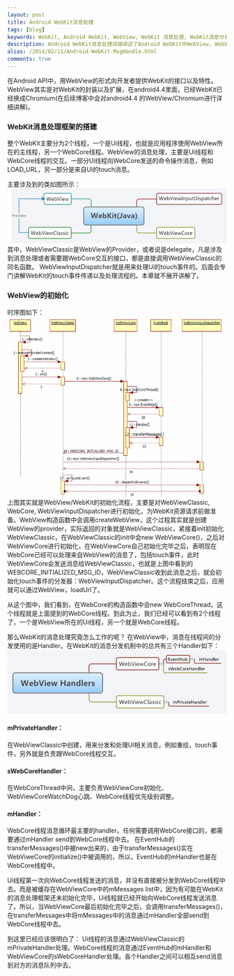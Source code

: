 ```yaml
---
layout: post
title: Android WebKit消息处理
tags: [blog]
keywords: WebKit, Android WebKit, WebView, WebKit 消息处理, WebKit消息分发, Android WebKit消息处理
description: Android WebKit消息处理详细讲述了Android WebKit中WebView, WebViewClassic, WebViewCore, WebViewInputDispatcher中消息传递与处理
alias: /2014/02/11/Android-WebKit-MsgHandle.html‎
comments: true
---
```


在Android API中，用WebView的形式向开发者提供WebKit的接口以及特性。WebView其实是对WebKit的封装以及扩展，在android4.4里面，已经WebKit已经换成Chromium(在后续博客中会对android4.4
的WebView/Chromium进行详细讲解)。

<!--more-->

### WebKit消息处理框架的搭建
整个WebKit主要分为2个线程，一个是Ui线程，也就是应用程序使用WebView所在的主线程，另一个WebCore线程。WebView的消息处理，主要是Ui线程和WebCore线程的交互。一部分Ui线程向WebCore发送的命令操作消息，例如LOAD_URL，另一部分是来自Ui的touch消息。

主要涉及到的类如图所示：
![Alt text](/images/webkitjava.jpg)
其中，WebViewClassic是WebView的Provider，或者说是delegate，凡是涉及到消息处理或者需要跟WebCore交互的接口，都是直接调用WebViewClassic的同名函数。
WebViewInputDispatcher就是用来处理Ui的touch事件的。后面会专门讲解WebKit的touch事件传递以及处理流程的。本章就不展开讲解了。

### WebView的初始化

时序图如下：
![Alt text](/images/webkiteventsequens.png)
上图其实就是WebView/WebKit的初始化流程，主要是对WebViewClassic, WebCore, WebViewInputDispatcher进行初始化，为WebKit资源请求前做准备。WebView构造函数中会调用createWebView，这个过程其实就是创建WebView的provider，实际返回的对象就是WebViewClassic，紧接着init初始化WebViewClassic，在WebViewClassic的init中会new WebViewCore()，之后对WebViewCore进行初始化，在WebViewCore自己初始化完毕之后，表明现在WebCore已经可以处理来自WebView的消息了，包括touch事件，此时WebViewCore会发送消息给WebViewClassic，也就是上图中看到的WEBCORE\_INITIALIZED\_MSG_ID，WebViewClassic收到此消息之后，就会初始化touch事件的分发器：WebViewInputDispatcher。这个流程结束之后，应用就可以通过WebView，loadUrl了。

从这个图中，我们看到，在WebCore的构造函数中会new WebCoreThread，这个线程就是上面提到的WebCore线程。到此为止，我们已经可以看到有2个线程了，一个是WebView所在的Ui线程，另一个就是WebCore线程。

那么WebKit的消息处理究竟怎么工作的呢？
在WebView中，消息在线程间的分发使用的是Handler。在WebKit的消息分发机制中的总共有三个Handler如下：
![Alt text](/images/webkithandlers.jpg)
#### mPrivateHandler：
在WebViewClassic中创建，用来分发和处理UI相关消息，例如重绘，touch事件，另外就是负责跟WebCore线程交互。
#### sWebCoreHandler：
在WebCoreThread中间，主要负责WebViewCore初始化、WebViewCoreWatchDog心跳、WebCore线程优先级别调整。
#### mHandler：
WebCore线程消息循环最主要的handler。任何需要调用WebCore接口的，都需要通过mHandler  send到WebCore线程中去。
在EventHub的transferMessages()中被new出来的，由于transferMessages()实在WebViweCore的initialize()中被调用的，所以，EventHub的mHandler也是在WebCore线程中。

Ui线程第一次向WebCore线程发送的消息，并没有直接被分发到WebCore线程中去。而是被缓存在WebViewCore中的mMessages list中，因为有可能在WebKit的消息处理框架还未初始化完毕，Ui线程就已经开始向WebCore线程发送消息了。所以，当WebViewCore最后初始化完毕之后，会调用transferMessages()，在transferMessages中将mMessages中的消息通过mHandler全部send到WebCore线程中去。

到这里已经应该很明白了：
Ui线程的消息通过WebViewClassic的mPrivateHandler处理。WebCore线程的消息通过EventHub的mHandler和WebViewCore的sWebCoreHandler处理。各个Handler之间可以相互send消息到对方的消息队列中去。